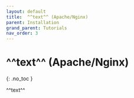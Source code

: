 ```yaml
---
layout: default
title:  ^^text^^ (Apache/Nginx)
parent: Installation
grand_parent: Tutorials
nav_order: 3
---
```


# ^^text^^ (Apache/Nginx)
{: .no_toc }

^^text^^

